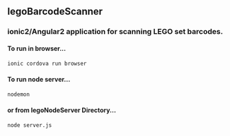 ## legoBarcodeScanner

### ionic2/Angular2 application for scanning LEGO set barcodes. 
#### To run in browser...
```bash
ionic cordova run browser
```

#### To run node server...
```bash
nodemon
```

#### or from legoNodeServer Directory...
```bash
node server.js
```
